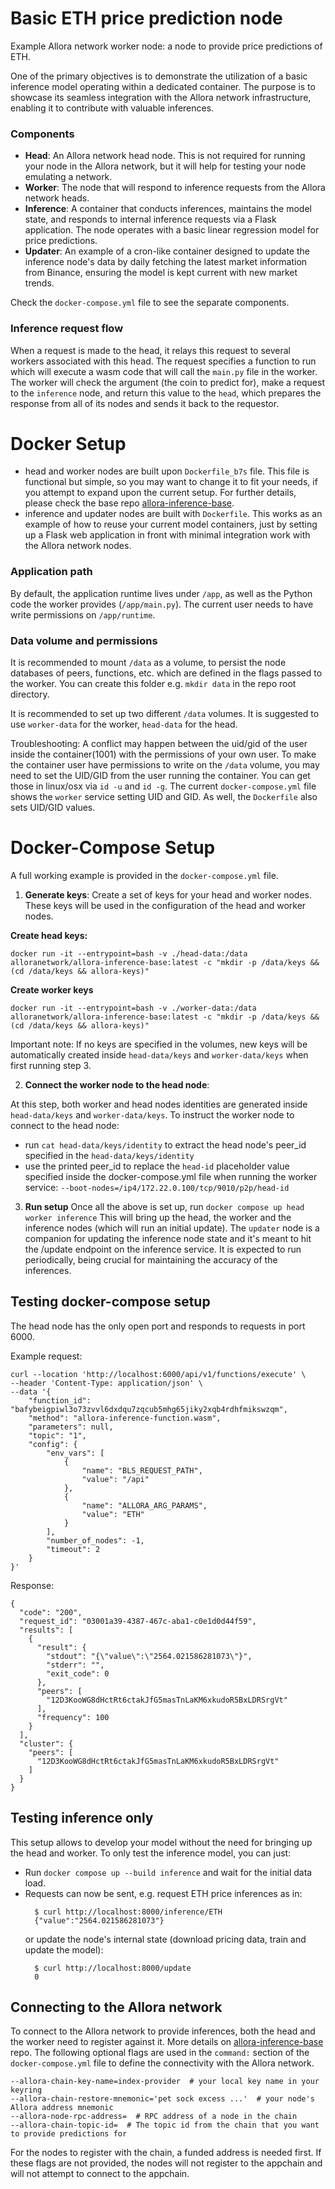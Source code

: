 # Basic ETH price prediction node

Example Allora network worker node: a node to provide price predictions of ETH.

One of the primary objectives is to demonstrate the utilization of a basic inference model operating within a dedicated container. The purpose is to showcase its seamless integration with the Allora network infrastructure, enabling it to contribute with valuable inferences.

### Components

* **Head**: An Allora network head node. This is not required for running your node in the Allora network, but it will help for testing your node emulating a network.
* **Worker**: The node that will respond to inference requests from the Allora network heads.
* **Inference**: A container that conducts inferences, maintains the model state, and responds to internal inference requests via a Flask application. The node operates with a basic linear regression model for price predictions.
* **Updater**: An example of a cron-like container designed to update the inference node's data by daily fetching the latest market information from Binance, ensuring the model is kept current with new market trends.

Check the `docker-compose.yml` file to see the separate components.

### Inference request flow

When a request is made to the head, it relays this request to several workers associated with this head. The request specifies a function to run which will execute a wasm code that will call the `main.py` file in the worker. The worker will check the argument (the coin to predict for), make a request to the `inference` node, and return this value to the `head`, which prepares the response from all of its nodes and sends it back to the requestor.

# Docker Setup

- head and worker nodes are built upon `Dockerfile_b7s` file. This file is functional but simple, so you may want to change it to fit your needs, if you attempt to expand upon the current setup.
For further details, please check the base repo [allora-inference-base](https://github.com/allora-network/allora-inference-base).
- inference and updater nodes are built with `Dockerfile`. This works as an example of how to reuse your current model containers, just by setting up a Flask web application in front with minimal integration work with the Allora network nodes.

###  Application path

By default, the application runtime lives under `/app`, as well as the Python code the worker provides (`/app/main.py`). The current user needs to have write permissions on `/app/runtime`.

### Data volume and permissions

It is recommended to mount `/data` as a volume, to persist the node databases of peers, functions, etc. which are defined in the flags passed to the worker.
You can create this folder e.g. `mkdir data` in the repo root directory.

It is recommended to set up two different `/data` volumes. It is suggested to use `worker-data` for the worker, `head-data` for the head.

Troubleshooting: A conflict may happen between the uid/gid of the user inside the container(1001) with the permissions of your own user.
To make the container user have permissions to write on the `/data` volume, you may need to set the UID/GID from the user running the container. You can get those in linux/osx via `id -u` and `id -g`.
The current `docker-compose.yml` file shows the `worker` service setting UID and GID. As well, the `Dockerfile` also sets UID/GID values.


# Docker-Compose Setup
A full working example is provided in the `docker-compose.yml` file.

1. **Generate keys**: Create a set of keys for your head and worker nodes. These keys will be used in the configuration of the head and worker nodes.

**Create head keys:**
```
docker run -it --entrypoint=bash -v ./head-data:/data alloranetwork/allora-inference-base:latest -c "mkdir -p /data/keys && (cd /data/keys && allora-keys)"
```

**Create worker keys**
```
docker run -it --entrypoint=bash -v ./worker-data:/data alloranetwork/allora-inference-base:latest -c "mkdir -p /data/keys && (cd /data/keys && allora-keys)"
```

Important note: If no keys are specified in the volumes, new keys will be automatically created inside `head-data/keys` and `worker-data/keys` when first running step 3.

2. **Connect the worker node to the head node**:

At this step, both worker and head nodes identities are generated inside `head-data/keys` and `worker-data/keys`.
To instruct the worker node to connect to the head node:
- run `cat head-data/keys/identity` to extract the head node's peer_id specified in the `head-data/keys/identity`
- use the printed peer_id to replace the `head-id` placeholder value specified inside the docker-compose.yml file when running the worker service: `--boot-nodes=/ip4/172.22.0.100/tcp/9010/p2p/head-id`

3. **Run setup**
Once all the above is set up, run `docker compose up head worker inference`
This will bring up the head, the worker and the inference nodes (which will run an initial update). The `updater` node is a companion for updating the inference node state and it's meant to hit the /update endpoint on the inference service. It is expected to run periodically, being crucial for maintaining the accuracy of the inferences.

## Testing docker-compose setup

The head node has the only open port and responds to requests in port 6000.

Example request:
```
curl --location 'http://localhost:6000/api/v1/functions/execute' \
--header 'Content-Type: application/json' \
--data '{
    "function_id": "bafybeigpiwl3o73zvvl6dxdqu7zqcub5mhg65jiky2xqb4rdhfmikswzqm",
    "method": "allora-inference-function.wasm",
    "parameters": null,
    "topic": "1",
    "config": {
        "env_vars": [
            {
                "name": "BLS_REQUEST_PATH",
                "value": "/api"
            },
            {
                "name": "ALLORA_ARG_PARAMS",
                "value": "ETH"
            }
        ],
        "number_of_nodes": -1,
        "timeout": 2
    }
}'
```
Response: 
```
{
  "code": "200",
  "request_id": "03001a39-4387-467c-aba1-c0e1d0d44f59",
  "results": [
    {
      "result": {
        "stdout": "{\"value\":\"2564.021586281073\"}",
        "stderr": "",
        "exit_code": 0
      },
      "peers": [
        "12D3KooWG8dHctRt6ctakJfG5masTnLaKM6xkudoR5BxLDRSrgVt"
      ],
      "frequency": 100
    }
  ],
  "cluster": {
    "peers": [
      "12D3KooWG8dHctRt6ctakJfG5masTnLaKM6xkudoR5BxLDRSrgVt"
    ]
  }
}
```

## Testing inference only
This setup allows to develop your model without the need for bringing up the head and worker.
To only test the inference model, you can just:
- Run `docker compose up --build inference` and wait for the initial data load.
- Requests can now be sent, e.g. request ETH price inferences as in: 
  ```
    $ curl http://localhost:8000/inference/ETH
    {"value":"2564.021586281073"}
  ```
  or update the node's internal state (download pricing data, train and update the model):
  ```
    $ curl http://localhost:8000/update
    0
  ```

## Connecting to the Allora network
 To connect to the Allora network to provide inferences, both the head and the worker need to register against it. More details on [allora-inference-base](https://github.com/allora-network/allora-inference-base) repo.
The following optional flags are used in the `command:` section of the `docker-compose.yml` file to define the connectivity with the Allora network.

```
--allora-chain-key-name=index-provider  # your local key name in your keyring
--allora-chain-restore-mnemonic='pet sock excess ...'  # your node's Allora address mnemonic
--allora-node-rpc-address=  # RPC address of a node in the chain
--allora-chain-topic-id=  # The topic id from the chain that you want to provide predictions for
```
For the nodes to register with the chain, a funded address is needed first.
If these flags are not provided, the nodes will not register to the appchain and will not attempt to connect to the appchain.
